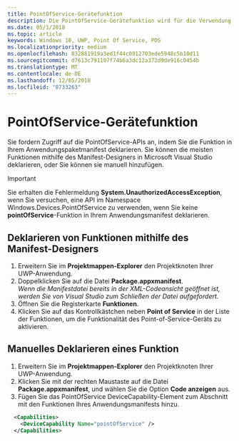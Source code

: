 ```yaml
---
title: PointOfService-Gerätefunktion
description: Die PointOfService-Gerätefunktion wird für die Verwendung des Windows.Devices.PointOfService-Namespace benötigt.
ms.date: 05/1/2018
ms.topic: article
keywords: Windows 10, UWP, Point Of Service, POS
ms.localizationpriority: medium
ms.openlocfilehash: 832881919a3ed1f44c0912703ede5948c5b10d11
ms.sourcegitcommit: d7613c791107f74b6a3dc12a372d9de916c0454b
ms.translationtype: MT
ms.contentlocale: de-DE
ms.lasthandoff: 12/05/2018
ms.locfileid: "8733263"
---
```

# <a name="pointofservice-device-capability"></a>PointOfService-Gerätefunktion
Sie fordern Zugriff auf die PointOfService-APIs an, indem Sie die Funktion in Ihrem Anwendungspaketmanifest deklarieren. Sie können die meisten Funktionen mithilfe des Manifest-Designers in Microsoft Visual Studio deklarieren, oder Sie können sie manuell hinzufügen.  

> [!Important]
> Sie erhalten die Fehlermeldung **System.UnauthorizedAccessException**, wenn Sie versuchen, eine API im Namespace Windows.Devices.PointOfService zu verwenden, wenn Sie keine **pointOfService**-Funktion in Ihrem Anwendungsmanifest deklarieren. 

## <a name="declare-capability-using-manifest-designer"></a>Deklarieren von Funktionen mithilfe des Manifest-Designers

1. Erweitern Sie im **Projektmappen-Explorer** den Projektknoten Ihrer UWP-Anwendung.
2. Doppelklicken Sie auf die Datei **Package.appxmanifest**.  
*Wenn die Manifestdatei bereits in der XML-Codeansicht geöffnet ist, werden Sie von Visual Studio zum Schließen der Datei aufgefordert.*
3. Öffnen Sie die Registerkarte **Funktionen**.
4. Klicken Sie auf das Kontrollkästchen neben **Point of Service** in der Liste der Funktionen, um die Funktionalität des Point-of-Service-Geräts zu aktivieren.


## <a name="declare-capability-manually"></a>Manuelles Deklarieren eines Funktion

1. Erweitern Sie im **Projektmappen-Explorer** den Projektknoten Ihrer UWP-Anwendung.
2. Klicken Sie mit der rechten Maustaste auf die Datei **Package.appxmanifest**, und wählen Sie die Option **Code anzeigen** aus.
3. Fügen Sie das PointOfService DeviceCapability-Element zum Abschnitt mit den Funktionen Ihres Anwendungsmanifests hinzu.  

```xml
  <Capabilities>
    <DeviceCapability Name="pointOfService" />
  </Capabilities>
   ```
